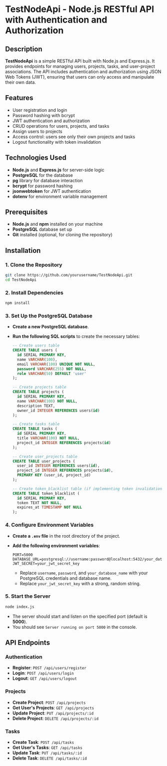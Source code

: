 # TestNodeApi - Node.js RESTful API with Authentication and Authorization

## Description

**TestNodeApi** is a simple RESTful API built with Node.js and Express.js. It provides endpoints for managing users, projects, tasks, and user-project associations. The API includes authentication and authorization using JSON Web Tokens (JWT), ensuring that users can only access and manipulate their own data.

## Features

- User registration and login
- Password hashing with bcrypt
- JWT authentication and authorization
- CRUD operations for users, projects, and tasks
- Assign users to projects
- Access control: users see only their own projects and tasks
- Logout functionality with token invalidation

## Technologies Used

- **Node.js** and **Express.js** for server-side logic
- **PostgreSQL** for the database
- **pg** library for database interaction
- **bcrypt** for password hashing
- **jsonwebtoken** for JWT authentication
- **dotenv** for environment variable management

## Prerequisites

- **Node.js** and **npm** installed on your machine
- **PostgreSQL** database set up
- **Git** installed (optional, for cloning the repository)

## Installation

### 1. Clone the Repository

```bash
git clone https://github.com/yourusername/TestNodeApi.git
cd TestNodeApi
```

### 2. Install Dependencies

```bash
npm install
```

### 3. Set Up the PostgreSQL Database

- **Create a new PostgreSQL database**.

- **Run the following SQL scripts** to create the necessary tables:

  ```sql
  -- Create users table
  CREATE TABLE users (
    id SERIAL PRIMARY KEY,
    name VARCHAR(100),
    email VARCHAR(100) UNIQUE NOT NULL,
    password VARCHAR(255) NOT NULL,
    role VARCHAR(50) DEFAULT 'user'
  );

  -- Create projects table
  CREATE TABLE projects (
    id SERIAL PRIMARY KEY,
    name VARCHAR(100) NOT NULL,
    description TEXT,
    owner_id INTEGER REFERENCES users(id)
  );

  -- Create tasks table
  CREATE TABLE tasks (
    id SERIAL PRIMARY KEY,
    title VARCHAR(100) NOT NULL,
    project_id INTEGER REFERENCES projects(id)
  );

  -- Create user_projects table
  CREATE TABLE user_projects (
    user_id INTEGER REFERENCES users(id),
    project_id INTEGER REFERENCES projects(id),
    PRIMARY KEY (user_id, project_id)
  );

  -- Create token_blacklist table (if implementing token invalidation)
  CREATE TABLE token_blacklist (
    id SERIAL PRIMARY KEY,
    token TEXT NOT NULL,
    expires_at TIMESTAMP NOT NULL
  );
  ```

### 4. Configure Environment Variables

- **Create a `.env` file** in the root directory of the project.

- **Add the following environment variables**:

  ```
  PORT=5000
  DATABASE_URL=postgresql://username:password@localhost:5432/your_database_name
  JWT_SECRET=your_jwt_secret_key
  ```

  - Replace `username`, `password`, and `your_database_name` with your PostgreSQL credentials and database name.
  - Replace `your_jwt_secret_key` with a strong, random string.

### 5. Start the Server

```bash
node index.js
```

- The server should start and listen on the specified port (default is **5000**).
- You should see `Server running on port 5000` in the console.


## API Endpoints

### Authentication
- **Register**: `POST /api/users/register`
- **Login**: `POST /api/users/login`
- **Logout**: `GET /api/users/logout`

### Projects
- **Create Project**: `POST /api/projects`
- **Get User's Projects**: `GET /api/projects`
- **Update Project**: `PUT /api/projects/:id`
- **Delete Project**: `DELETE /api/projects/:id`

### Tasks
- **Create Task**: `POST /api/tasks`
- **Get User's Tasks**: `GET /api/tasks`
- **Update Task**: `PUT /api/tasks/:id`
- **Delete Task**: `DELETE /api/tasks/:id`

